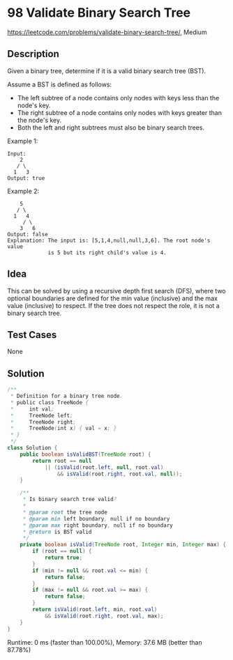 # 98 Validate Binary Search Tree

<https://leetcode.com/problems/validate-binary-search-tree/>, Medium

## Description

Given a binary tree, determine if it is a valid binary search tree (BST).

Assume a BST is defined as follows:

- The left subtree of a node contains only nodes with keys less than the node's key.
- The right subtree of a node contains only nodes with keys greater than the node's key.
- Both the left and right subtrees must also be binary search trees.

Example 1:

```
Input:
    2
   / \
  1   3
Output: true
```

Example 2:

```
    5
   / \
  1   4
     / \
    3   6
Output: false
Explanation: The input is: [5,1,4,null,null,3,6]. The root node's value
             is 5 but its right child's value is 4.
```

## Idea

This can be solved by using a recursive depth first search (DFS), where two
optional boundaries are defined for the min value (inclusive) and the max value
(inclusive) to respect. If the tree does not respect the role, it is not a
binary search tree.

## Test Cases

None

## Solution

```java
/**
 * Definition for a binary tree node.
 * public class TreeNode {
 *     int val;
 *     TreeNode left;
 *     TreeNode right;
 *     TreeNode(int x) { val = x; }
 * }
 */
class Solution {
    public boolean isValidBST(TreeNode root) {
        return root == null
            || (isValid(root.left, null, root.val)
                && isValid(root.right, root.val, null));
    }

    /**
     * Is binary search tree valid?
     *
     * @param root the tree node
     * @param min left boundary, null if no boundary
     * @param max right boundary, null if no boundary
     * @return is BST valid
     */
    private boolean isValid(TreeNode root, Integer min, Integer max) {
        if (root == null) {
            return true;
        }
        if (min != null && root.val <= min) {
            return false;
        }
        if (max != null && root.val >= max) {
            return false;
        }
        return isValid(root.left, min, root.val)
            && isValid(root.right, root.val, max);
    }
}
```

Runtime: 0 ms (faster than 100.00%), Memory: 37.6 MB (better than 87.78%)

